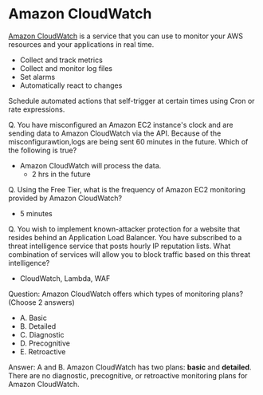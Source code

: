 # Amazon CloudWatch
[Amazon CloudWatch]() is a service that you can use to monitor your AWS resources and your applications in real time.
- Collect and track metrics
- Collect and monitor log files
- Set alarms
- Automatically react to changes

Schedule automated actions that self-trigger at certain times using Cron or rate expressions.
 
Q. You have misconfigured an Amazon EC2 instance's clock and are sending data to Amazon CloudWatch via the API. Because of the misconfigurawtion,logs are being sent 60 minutes in the future. Which of the following is true?
- Amazon CloudWatch will process the data.
    - 2 hrs in the future

Q. Using the Free Tier, what is the frequency of Amazon EC2 monitoring provided by Amazon CloudWatch?
- 5 minutes

Q. You wish to implement known-attacker protection for a website that resides behind an Application Load Balancer. You have subscribed to a threat intelligence service that posts hourly IP reputation lists. What combination of services will allow you to block traffic based on this threat intelligence?
- CloudWatch, Lambda, WAF

Question: Amazon CloudWatch offers which types of monitoring plans? (Choose 2 answers)
- A. Basic
- B. Detailed
- C. Diagnostic
- D. Precognitive
- E. Retroactive

Answer: A and B. Amazon CloudWatch has two plans: **basic** and **detailed**. There are no diagnostic,
precognitive, or retroactive monitoring plans for Amazon CloudWatch.

